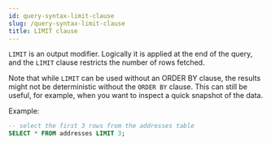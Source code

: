 ```yaml
---
id: query-syntax-limit-clause
slug: /query-syntax-limit-clause
title: LIMIT clause
---
```


`LIMIT` is an output modifier. Logically it is applied at the end of the query, and the `LIMIT` clause restricts the number of rows fetched.

Note that while `LIMIT` can be used without an ORDER BY clause, the results might not be deterministic without the `ORDER BY` clause. This can still be useful, for example, when you want to inspect a quick snapshot of the data.

Example:

```sql
-- select the first 3 rows from the addresses table 
SELECT * FROM addresses LIMIT 3;
```